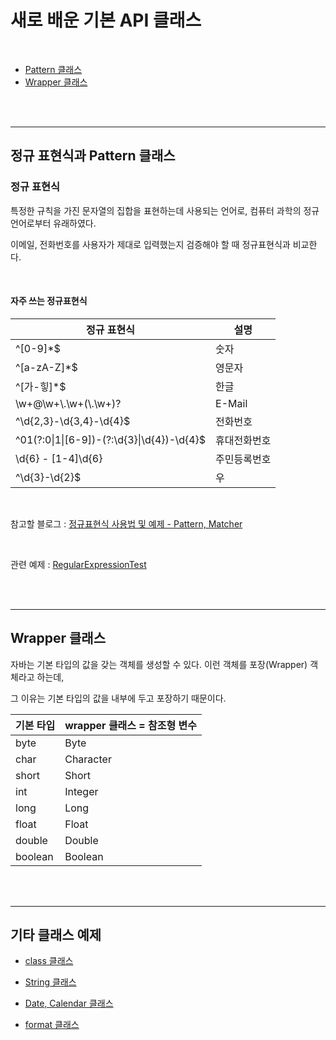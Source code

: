 

#  새로 배운 기본 API 클래스

<br>

- [Pattern 클래스](#정규-표현식과-pattern-클래스)
- [Wrapper 클래스](#wrapper-클래스)

<br>

<br>

---

## 정규 표현식과 Pattern 클래스

### 정규 표현식

특정한 규칙을 가진 문자열의 집합을 표현하는데 사용되는 언어로, 컴퓨터 과학의 정규 언어로부터 유래하였다. 

이메일, 전화번호를 사용자가 제대로 입력했는지 검증해야 할 때 정규표현식과 비교한다.

<br>

#### 자주 쓰는 정규표현식

| **정규 표현식**                            | **설명**     |
| ------------------------------------------ | ------------ |
| ^[0-9]*$                                   | 숫자         |
| ^[a-zA-Z]*$                                | 영문자       |
| ^[가-힣]*$                                 | 한글         |
| \\w+@\\w+\\.\\w+(\\.\\w+)?                 | E-Mail       |
| ^\d{2,3}-\d{3,4}-\d{4}$                    | 전화번호     |
| ^01(?:0\|1\|[6-9])-(?:\d{3}\|\d{4})-\d{4}$ | 휴대전화번호 |
| \d{6} \- [1-4]\d{6}                        | 주민등록번호 |
| ^\d{3}-\d{2}$                              | 우           |

<br>

참고할 블로그 : [정규표현식 사용법 및 예제 - Pattern, Matcher](https://hbase.tistory.com/160)

<br>

관련 예제 : [RegularExpressionTest](https://github.com/suebin/TIL/blob/master/java/example/RegularExpressionTest.java)

<br>

<br>

---

## Wrapper 클래스

자바는 기본 타입의 값을 갖는 객체를 생성할 수 있다. 이런 객체를 포장(Wrapper) 객체라고 하는데, 

그 이유는 기본 타입의 값을 내부에 두고 포장하기 때문이다.

| 기본 타입 | wrapper 클래스 = 참조형 변수 |
| --------- | :--------------------------- |
| byte      | Byte                         |
| char      | Character                    |
| short     | Short                        |
| int       | Integer                      |
| long      | Long                         |
| float     | Float                        |
| double    | Double                       |
| boolean   | Boolean                      |
<br>
<br>

---

## 기타 클래스 예제

- [class 클래스](https://github.com/suebin/TIL/blob/master/01_java/example/ClassTest.java)
- [String 클래스](https://github.com/suebin/TIL/blob/master/01_java/example/StringTest.java)
- [Date, Calendar 클래스](https://github.com/suebin/TIL/blob/master/01_java/example/DateTest.java)

- [format 클래스](https://github.com/suebin/TIL/blob/master/01_java/example/DecimalFormatTest.java)
